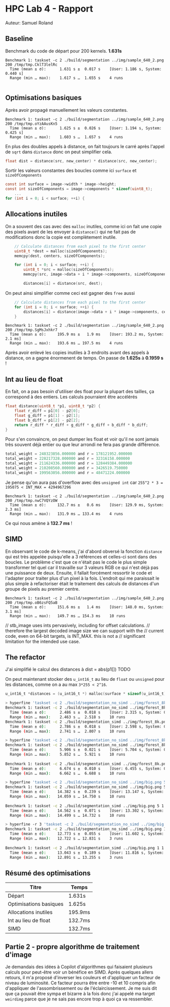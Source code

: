 # HPC Lab 4 - Rapport
Auteur: Samuel Roland

## Baseline
Benchmark du code de départ pour 200 kernels. **1.631s**
```
Benchmark 1: taskset -c 2 ./build/segmentation ../img/sample_640_2.png 200 /tmp/tmp.CklT3lelRc
  Time (mean ± σ):      1.631 s ±  0.017 s    [User: 1.186 s, System: 0.440 s]
  Range (min … max):    1.617 s …  1.655 s    4 runs
 
```


## Optimisations basiques
Après avoir propagé manuellement les valeurs constantes.
```
Benchmark 1: taskset -c 2 ./build/segmentation ../img/sample_640_2.png 200 /tmp/tmp.oYzAAusKn5
  Time (mean ± σ):      1.625 s ±  0.026 s    [User: 1.194 s, System: 0.425 s]
  Range (min … max):    1.603 s …  1.657 s    4 runs
```
En plus des doubles appels à distance, on fait toujours le carré après l'appel de `sqrt` dans `distance` donc on peut simplifier cela.
```c
float dist = distance(src, new_center) * distance(src, new_center);
```


Sortir les valeurs constantes des boucles comme ici `surface` et `sizeOfComponents`
```c
const int surface = image->width * image->height;
const int sizeOfComponents = image->components * sizeof(uint8_t);
    ...
for (int i = 0; i < surface; ++i) {
```

## Allocations inutiles

On a souvent des cas avec des `malloc` inutiles, comme ici on fait une copie des pixels avant de les envoyer à `distance()` qui ne fait pas de modifications donc la copie est complètement inutile.
```c
    // Calculate distances from each pixel to the first center
    uint8_t *dest = malloc(sizeOfComponents);
    memcpy(dest, centers, sizeOfComponents);

    for (int i = 0; i < surface; ++i) {
        uint8_t *src = malloc(sizeOfComponents);
        memcpy(src, image->data + i * image->components, sizeOfComponents);

        distances[i] = distance(src, dest);
```

On peut ainsi simplifier comme ceci est gagner des `free` aussi
```c
    // Calculate distances from each pixel to the first center
    for (int i = 0; i < surface; ++i) {
        distances[i] = distance(image->data + i * image->components, centers);
    }
```

```
Benchmark 1: taskset -c 2 ./build/segmentation ../img/sample_640_2.png 200 /tmp/tmp.SgMsJxhkr7
  Time (mean ± σ):     195.9 ms ±   1.9 ms    [User: 193.2 ms, System: 2.1 ms]
  Range (min … max):   193.6 ms … 197.5 ms    4 runs
```

Après avoir enlevé les copies inutiles à 3 endroits avant des appels à distance, on a gagne énormenent de temps. On passe de **1.625s** à **0.1959 s** !

## Int au lieu de float

En fait, on a pas besoin d'utiliser des float pour la plupart des tailles, ça correspond à des entiers. Les calculs pourraient être accélérés
```c
float distance(uint8_t *p1, uint8_t *p2) {
    float r_diff = p1[0] - p2[0];
    float g_diff = p1[1] - p2[1];
    float b_diff = p1[2] - p2[2];
    return r_diff * r_diff + g_diff * g_diff + b_diff * b_diff;
}
```
Pour s'en convaincre, on peut dumper les float et voir qu'il ne sont jamais très souvent déjà entier ou que leur arrondi ne fera pas grande différence.
```c
total_weight = 248323856.000000 and r = 178121952.000000
total_weight = 228217328.000000 and r = 32316158.000000
total_weight = 211624336.000000 and r = 128449384.000000
total_weight = 210208560.000000 and r = 3426519.750000
total_weight = 199563056.000000 and r = 48471224.000000
```
Je pense qu'on aura pas d'overflow avec des `unsigned int` car `255^2 * 3 = 195075 < INT_MAX = 4294967296`

```
Benchmark 1: taskset -c 2 ./build/segmentation ../img/sample_640_2.png 200 /tmp/tmp.nwC7VQYzOW
  Time (mean ± σ):     132.7 ms ±   0.6 ms    [User: 129.9 ms, System: 2.3 ms]
  Range (min … max):   131.9 ms … 133.4 ms    4 runs
```

Ce qui nous amène à **132.7 ms** !

## SIMD
En observant le code de k-means, j'ai d'abord obversé la fonction `distance` qui est très appelée puisqu'elle a 3 références et celles-ci sont dans des boucles. Le problème c'est que ce n'était pas le code le plus simple transformer tel quel car il travaille sur 3 valeurs RGB ce qui n'est déjà pas une puissance de deux. Ensuite, il fallait forcément ressortir le code et l'adapter pour traiter plus d'un pixel à la fois. L'endroit qui me paraissait le plus simple à refactoriser était le traitement des calculs de distances d'un groupe de pixels au premier centre.

```
Benchmark 1: taskset -c 2 ./build/segmentation ../img/sample_640_2.png 200 /tmp/tmp.oB6zsFQ5aB
  Time (mean ± σ):     151.6 ms ±   1.4 ms    [User: 148.0 ms, System: 3.1 ms]
  Range (min … max):   149.7 ms … 154.3 ms    10 runs
```

// stb_image uses ints pervasively, including for offset calculations.
// therefore the largest decoded image size we can support with the
// current code, even on 64-bit targets, is INT_MAX. this is not a
// significant limitation for the intended use case.

## The refactor

J'ai simplifié le calcul des distances à dist = abs(p1[]) TODO

On peut maintenant stocker des `u_int16_t` au lieu de `float` ou `unsigned` pour les distances, comme on a au max `3*255 < 2^16`.

```c
u_int16_t *distances = (u_int16_t *) malloc(surface * sizeof(u_int16_t));
```


```sh
> hyperfine 'taskset -c 2 ./build/segmentation_no_simd ../img/forest_8k.png 10 1.png' && hyperfine 'taskset -c 2 ./build/segmentation_simd ../img/forest_8k.png 10 1.png'
Benchmark 1: taskset -c 2 ./build/segmentation_no_simd ../img/forest_8k.png 10 1.png
  Time (mean ± σ):      2.486 s ±  0.018 s    [User: 2.315 s, System: 0.166 s]
  Range (min … max):    2.463 s …  2.518 s    10 runs
Benchmark 1: taskset -c 2 ./build/segmentation_simd ../img/forest_8k.png 10 1.png
  Time (mean ± σ):      2.786 s ±  0.018 s    [User: 2.598 s, System: 0.183 s]
  Range (min … max):    2.741 s …  2.807 s    10 runs
```
```sh
> hyperfine 'taskset -c 2 ./build/segmentation_no_simd ../img/forest_8k.png 50 1.png' && hyperfine 'taskset -c 2 ./build/segmentation_simd ../img/forest_8k.png 50 1.png'
Benchmark 1: taskset -c 2 ./build/segmentation_no_simd ../img/forest_8k.png 50 1.png
  Time (mean ± σ):      5.906 s ±  0.021 s    [User: 5.704 s, System: 0.190 s]
  Range (min … max):    5.852 s …  5.921 s    10 runs
 
Benchmark 1: taskset -c 2 ./build/segmentation_simd ../img/forest_8k.png 50 1.png
  Time (mean ± σ):      6.674 s ±  0.010 s    [User: 6.455 s, System: 0.206 s]
  Range (min … max):    6.662 s …  6.688 s    10 runs
```

```sh
> hyperfine 'taskset -c 2 ./build/segmentation_no_simd ../img/big.png 5 1.png' && hyperfine 'taskset -c 2 ./build/segmentation_simd ../img/big.png 5 1.png'
Benchmark 1: taskset -c 2 ./build/segmentation_no_simd ../img/big.png 5 1.png
  Time (mean ± σ):     14.382 s ±  0.239 s    [User: 13.147 s, System: 1.192 s]
  Range (min … max):   14.059 s … 14.750 s    10 runs
 
Benchmark 1: taskset -c 2 ./build/segmentation_simd ../img/big.png 5 1.png
  Time (mean ± σ):     14.562 s ±  0.071 s    [User: 13.302 s, System: 1.230 s]
  Range (min … max):   14.499 s … 14.732 s    10 runs
```

```sh
> hyperfine -r 3 'taskset -c 2 ./build/segmentation_no_simd ../img/big.png 1 1.png' && hyperfine -r 3 'taskset -c 2 ./build/segmentation_simd ../img/big.png 1 1.png'
Benchmark 1: taskset -c 2 ./build/segmentation_no_simd ../img/big.png 1 1.png
  Time (mean ± σ):     12.773 s ±  0.055 s    [User: 11.602 s, System: 1.148 s]
  Range (min … max):   12.722 s … 12.831 s    3 runs
 
Benchmark 1: taskset -c 2 ./build/segmentation_simd ../img/big.png 1 1.png
  Time (mean ± σ):     13.043 s ±  0.189 s    [User: 11.816 s, System: 1.199 s]
  Range (min … max):   12.891 s … 13.255 s    3 runs
```


## Résumé des optimisations
| Titre | Temps |
| ------|------- |
| Départ | 1.631s|
| Optimisations basiques | 1.625s|
| Allocations inutiles | 195.9ms |
| Int au lieu de float | 132.7ms |
| SIMD | 132.7ms |



## Partie 2 - propre algorithme de traitement d'image
Je demandais des idées à Copilot d'algorithmes qui faisaient plusieurs calculs pour peut-être voir un bénéfice en SIMD. Après quelques allers retours, il m'a proposé d'inverser les couleurs et d'appliquer un facteur de niveau de luminosité. Ce facteur pourra être entre -10 et 10 compris afin d'appliquer de l'assombrissement ou de l'éclaircissement. Je me suis dit que ça pouvait être sympa et bizarre à la fois donc j'ai appelé ma target `weirdimg` parce que je ne sais pas encore trop à quoi ça va ressembler.

